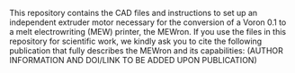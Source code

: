 This repository contains the CAD files and instructions to set up an independent extruder motor necessary for the conversion of a Voron 0.1 to a melt electrowriting (MEW) printer, the MEWron.
If you use the files in this repository for scientific work, we kindly ask you to cite the following publication that fully describes the MEWron and its capabilities:
(AUTHOR INFORMATION AND DOI/LINK TO BE ADDED UPON PUBLICATION)
